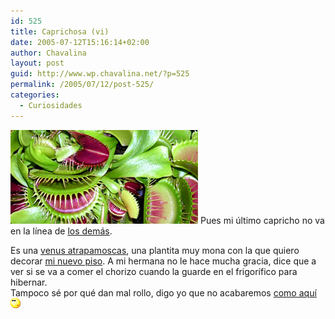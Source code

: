 ```yaml
---
id: 525
title: Caprichosa (vi)
date: 2005-07-12T15:16:14+02:00
author: Chavalina
layout: post
guid: http://www.wp.chavalina.net/?p=525
permalink: /2005/07/12/post-525/
categories:
  - Curiosidades
---
```

<img class="imgizqda" src="/imagenes/fotos/dionaea-google.jpg" alt="Dionaea o Venus Atrapamoscas" /> Pues mi último capricho no va en la línea de <a href="http://www.chavalina.net/archivos.php?patron=caprichosa&#038;buscar=busca#listado" target="_blank">los demás</a>.

Es una <a href="http://en.wikipedia.org/wiki/Dionaea" target="_blank">venus atrapamoscas</a>, una plantita muy mona con la que quiero decorar <a href="http://www.chavalina.net/comentar.php?idpost=507" target="_blank">mi nuevo piso</a>. A mi hermana no le hace mucha gracia, dice que a ver si se va a comer el chorizo cuando la guarde en el frigorífico para hibernar.  
Tampoco sé por qué dan mal rollo, digo yo que no acabaremos <a href="http://images.amazon.com/images/P/B00005B1YM.01.LZZZZZZZ.jpg" target="_blank">como aquí</a>![emo](/imagenes/emoticonos/pensativo.gif)